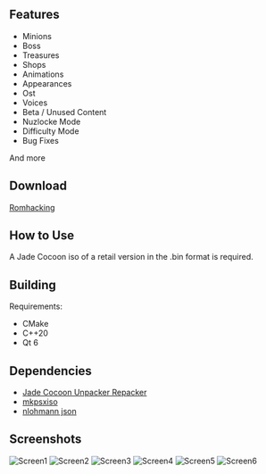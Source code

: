 Features
--------
* Minions
* Boss
* Treasures
* Shops
* Animations
* Appearances
* Ost
* Voices 
* Beta / Unused Content
* Nuzlocke Mode
* Difficulty Mode
* Bug Fixes

And more

Download
--------
[Romhacking](https://www.romhacking.net/utilities/1655)

How to Use
----------
A Jade Cocoon iso of a retail version in the .bin format is required.

Building
--------
Requirements:
* CMake
* C++20
* Qt 6

Dependencies
-----------
* [Jade Cocoon Unpacker Repacker](https://github.com/Meos4/Jade-Cocoon-Unpacker-Repacker)
* [mkpsxiso](https://github.com/Meos4/mkpsxiso)
* [nlohmann json](https://github.com/nlohmann/json)

Screenshots
-----------
![Screen1](https://user-images.githubusercontent.com/119010768/208507549-0d27afd6-9eab-41d0-9a1e-8cd045d576bd.png)
![Screen2](https://user-images.githubusercontent.com/119010768/208507597-d88fa4c8-8606-463b-8051-45a42bd75373.png)
![Screen3](https://user-images.githubusercontent.com/119010768/208507711-de232e50-fedf-44ae-bbe9-af88cf6ec65a.png)
![Screen4](https://user-images.githubusercontent.com/119010768/208507732-097a74ea-94c7-4a80-97e4-f1c7c3638b2b.png)
![Screen5](https://user-images.githubusercontent.com/119010768/208507753-91338711-a10c-4aed-ae8a-c6fe50a2aba1.png)
![Screen6](https://user-images.githubusercontent.com/119010768/208507811-1f2f77fb-ff3d-48e6-b9d9-c44b9e829f67.png)
